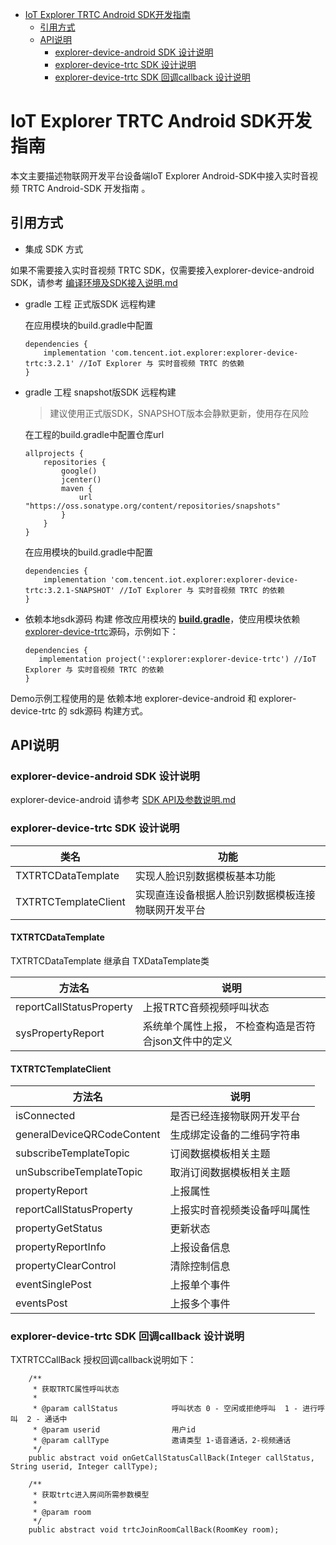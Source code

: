 * [IoT Explorer TRTC Android SDK开发指南](#IoT-Explorer-TRTC-Android-SDK开发指南)
  * [引用方式](#引用方式)
  * [API说明](#API说明)
     *  [explorer-device-android SDK 设计说明](#explorer-device-android-SDK-设计说明)
     *  [explorer-device-trtc SDK 设计说明](#explorer-device-trtc-SDK-设计说明)
     *  [explorer-device-trtc SDK 回调callback 设计说明](#explorer-device-trtc-SDK-回调callback-设计说明)

# IoT Explorer TRTC Android SDK开发指南

本文主要描述物联网开发平台设备端IoT Explorer Android-SDK中接入实时音视频 TRTC Android-SDK 开发指南 。

## 引用方式

- 集成 SDK 方式

如果不需要接入实时音视频 TRTC SDK，仅需要接入explorer-device-android SDK，请参考 [编译环境及SDK接入说明.md](https://github.com/tencentyun/iot-device-java/blob/master/explorer/explorer-device-android/docs/编译环境及SDK接入说明.md)

 -  gradle 工程 正式版SDK 远程构建

    在应用模块的build.gradle中配置
    ``` gr
    dependencies {
        implementation 'com.tencent.iot.explorer:explorer-device-trtc:3.2.1' //IoT Explorer 与 实时音视频 TRTC 的依赖
    }
    ```
 -  gradle 工程 snapshot版SDK 远程构建

    > 建议使用正式版SDK，SNAPSHOT版本会静默更新，使用存在风险

    在工程的build.gradle中配置仓库url
    ``` gr
    allprojects {
        repositories {
            google()
            jcenter()
            maven {
                url "https://oss.sonatype.org/content/repositories/snapshots"
            }
        }
    }
    ```
    在应用模块的build.gradle中配置
    ``` gr
    dependencies {
        implementation 'com.tencent.iot.explorer:explorer-device-trtc:3.2.1-SNAPSHOT' //IoT Explorer 与 实时音视频 TRTC 的依赖
    }
    ```
 -  依赖本地sdk源码 构建
    修改应用模块的 **[build.gradle](https://github.com/tencentyun/iot-device-java/blob/master/explorer/device-android-demo/build.gradle)**，使应用模块依赖 [explorer-device-trtc](https://github.com/tencentyun/iot-device-java/tree/master/explorer/explorer-device-trtc)源码，示例如下：
     ```gr
    dependencies {
        implementation project(':explorer:explorer-device-trtc') //IoT Explorer 与 实时音视频 TRTC 的依赖
    }
     ```

Demo示例工程使用的是 依赖本地 explorer-device-android 和 explorer-device-trtc 的 sdk源码 构建方式。

## API说明

### explorer-device-android SDK 设计说明

explorer-device-android 请参考 [SDK API及参数说明.md](https://github.com/tencentyun/iot-device-java/blob/master/explorer/explorer-device-android/docs/SDK%20API及参数说明.md)

### explorer-device-trtc SDK 设计说明

| 类名                     | 功能                                         |
| ----------------------- | -------------------------------------------- |
| TXTRTCDataTemplate      | 实现人脸识别数据模板基本功能                     |
| TXTRTCTemplateClient    | 实现直连设备根据人脸识别数据模板连接物联网开发平台  |

#### TXTRTCDataTemplate

TXTRTCDataTemplate 继承自 TXDataTemplate类

| 方法名                         | 说明                                            |
| ----------------------------- | ---------------------------------------------- |
| reportCallStatusProperty      | 上报TRTC音频视频呼叫状态                          |
| sysPropertyReport             | 系统单个属性上报， 不检查构造是否符合json文件中的定义 |


#### TXTRTCTemplateClient

| 方法名                         | 说明                                  |
| ----------------------------- | ------------------------------------ |
| isConnected                   | 是否已经连接物联网开发平台               |
| generalDeviceQRCodeContent    | 生成绑定设备的二维码字符串               |
| subscribeTemplateTopic        | 订阅数据模板相关主题                    |
| unSubscribeTemplateTopic      | 取消订阅数据模板相关主题                |
| propertyReport                | 上报属性                              |
| reportCallStatusProperty      | 上报实时音视频类设备呼叫属性             |
| propertyGetStatus             | 更新状态                              |
| propertyReportInfo            | 上报设备信息                           |
| propertyClearControl          | 清除控制信息                           |
| eventSinglePost               | 上报单个事件                           |
| eventsPost                    | 上报多个事件                           |

### explorer-device-trtc SDK 回调callback 设计说明

TXTRTCCallBack 授权回调callback说明如下：

```
    /**
     * 获取TRTC属性呼叫状态
     *
     * @param callStatus            呼叫状态 0 - 空闲或拒绝呼叫  1 - 进行呼叫  2 - 通话中
     * @param userid                用户id
     * @param callType              邀请类型 1-语音通话，2-视频通话
     */
    public abstract void onGetCallStatusCallBack(Integer callStatus, String userid, Integer callType);

    /**
     * 获取trtc进入房间所需参数模型
     *
     * @param room
     */
    public abstract void trtcJoinRoomCallBack(RoomKey room);
```

